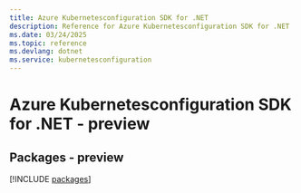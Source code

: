 ```yaml
---
title: Azure Kubernetesconfiguration SDK for .NET
description: Reference for Azure Kubernetesconfiguration SDK for .NET
ms.date: 03/24/2025
ms.topic: reference
ms.devlang: dotnet
ms.service: kubernetesconfiguration
---
```

# Azure Kubernetesconfiguration SDK for .NET - preview
## Packages - preview
[!INCLUDE [packages](kubernetesconfiguration-index.md)]